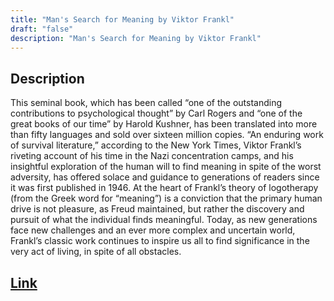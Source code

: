 ```yaml
---
title: "Man's Search for Meaning by Viktor Frankl"
draft: "false"
description: "Man's Search for Meaning by Viktor Frankl"
---
```


## Description

This seminal book, which has been called “one of the outstanding contributions to psychological thought” by Carl Rogers and “one of the great books of our time” by Harold Kushner, has been translated into more than fifty languages and sold over sixteen million copies. “An enduring work of survival literature,” according to the New York Times, Viktor Frankl’s riveting account of his time in the Nazi concentration camps, and his insightful exploration of the human will to find meaning in spite of the worst adversity, has offered solace and guidance to generations of readers since it was first published in 1946. At the heart of Frankl’s theory of logotherapy (from the Greek word for “meaning”) is a conviction that the primary human drive is not pleasure, as Freud maintained, but rather the discovery and pursuit of what the individual finds meaningful. Today, as new generations face new challenges and an ever more complex and uncertain world, Frankl’s classic work continues to inspire us all to find significance in the very act of living, in spite of all obstacles.

## [Link](https://www.amazon.com/Mans-Search-Meaning-Viktor-Frankl-ebook/dp/B009U9S6FI)
